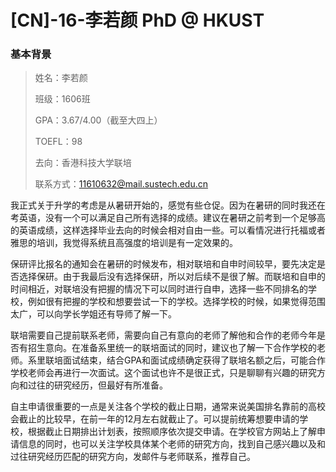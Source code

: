# [CN]-16-李若颜 PhD @ HKUST

### 基本背景

> 姓名：李若颜
>
> 班级：1606班
>
> GPA：3.67/4.00（截至大四上）
>
> TOEFL：98
>
> 去向：香港科技大学联培
>
> 联系方式：11610632@mail.sustech.edu.cn

 

我正式关于升学的考虑是从暑研开始的，感觉有些仓促。因为在暑研的同时我还在考英语，没有一个可以满足自己所有选择的成绩。建议在暑研之前考到一个足够高的英语成绩，这样选择毕业去向的时候会相对自由一些。可以看情况进行托福或者雅思的培训，我觉得系统且高强度的培训是有一定效果的。

 

保研评比报名的通知会在暑研的时候发布，相对联培和自申时间较早，要先决定是否选择保研。由于我最后没有选择保研，所以对后续不是很了解。而联培和自申的时间相近，对联培没有把握的情况下可以同时进行自申，选择一些不同排名的学校，例如很有把握的学校和想要尝试一下的学校。选择学校的时候，如果觉得范围太广，可以向学长学姐还有导师了解一下。

 

联培需要自己提前联系老师，需要向自己有意向的老师了解他和合作的老师今年是否有招生意向。在准备系里统一的联培面试的同时，建议也了解一下合作学校的老师。系里联培面试结束，结合GPA和面试成绩确定获得了联培名额之后，可能合作学校老师会再进行一次面试。这个面试也许不是很正式，只是聊聊有兴趣的研究方向和过往的研究经历，但最好有所准备。

 

自主申请很重要的一点是关注各个学校的截止日期，通常来说美国排名靠前的高校会截止的比较早，在前一年的12月左右就截止了。可以提前统筹想要申请的学校，根据截止日期排出计划表，按照顺序依次提交申请。在学校官方网站上了解申请信息的同时，也可以关注学校具体某个老师的研究方向，找到自己感兴趣以及和过往研究经历匹配的研究方向，发邮件与老师联系，推荐自己。